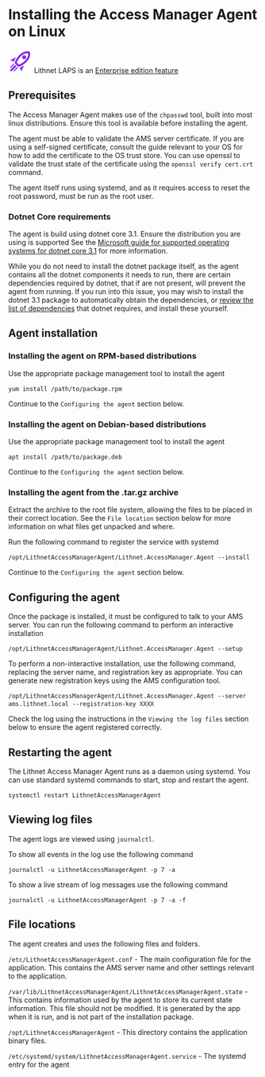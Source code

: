 # Installing the Access Manager Agent on Linux

![](../../.gitbook/assets/badge-enterprise-edition-rocket.svg) Lithnet LAPS is an [Enterprise edition feature](../../access-manager-editions.md)

## Prerequisites

The Access Manager Agent makes use of the `chpasswd` tool, built into most linux distributions. Ensure this tool is available before installing the agent.

The agent must be able to validate the AMS server certificate. If you are using a self-signed certificate, consult the guide relevant to your OS for how to add the certificate to the OS trust store. You can use openssl to validate the trust state of the certificate using the `openssl verify cert.crt` command.

The agent itself runs using systemd, and as it requires access to reset the root password, must be run as the root user.

### Dotnet Core requirements

The agent is build using dotnet core 3.1. Ensure the distribution you are using is supported See the [Microsoft guide for supported operating systems for dotnet core 3.1](https://github.com/dotnet/core/blob/main/release-notes/3.1/3.1-supported-os.md) for more information.

While you do not need to install the dotnet package itself, as the agent contains all the dotnet components it needs to run, there are certain dependencies required by dotnet, that if are not present, will prevent the agent from running. If you run into this issue, you may wish to install the dotnet 3.1 package to automatically obtain the dependencies, or [review the list of dependencies](https://docs.microsoft.com/en-us/dotnet/core/install/linux-scripted-manual) that dotnet requires, and install these yourself.

## Agent installation

### Installing the agent on RPM-based distributions

Use the appropriate package management tool to install the agent

```shell
yum install /path/to/package.rpm
```

Continue to the `Configuring the agent` section below.

### Installing the agent on Debian-based distributions

Use the appropriate package management tool to install the agent

```shell
apt install /path/to/package.deb
```

Continue to the `Configuring the agent` section below.

### Installing the agent from the .tar.gz archive

Extract the archive to the root file system, allowing the files to be placed in their correct location. See the `File location` section below for more information on what files get unpacked and where.

Run the following command to register the service with systemd

```shell
/opt/LithnetAccessManagerAgent/Lithnet.AccessManager.Agent --install
```

Continue to the `Configuring the agent` section below.

## Configuring the agent

Once the package is installed, it must be configured to talk to your AMS server. You can run the following command to perform an interactive installation

```shell
/opt/LithnetAccessManagerAgent/Lithnet.AccessManager.Agent --setup
```

To perform a non-interactive installation, use the following command, replacing the server name, and registration key as appropriate. You can generate new registration keys using the AMS configuration tool.

```shell
/opt/LithnetAccessManagerAgent/Lithnet.AccessManager.Agent --server ams.lithnet.local --registration-key XXXX
```

Check the log using the instructions in the `Viewing the log files` section below to ensure the agent registered correctly.

## Restarting the agent

The Lithnet Access Manager Agent runs as a daemon using systemd. You can use standard systemd commands to start, stop and restart the agent.

```shell
systemctl restart LithnetAccessManagerAgent
```

## Viewing log files

The agent logs are viewed using `journalctl`.

To show all events in the log use the following command

```shell
journalctl -u LithnetAccessManagerAgent -p 7 -a
```

To show a live stream of log messages use the following command

```shell
journalctl -u LithnetAccessManagerAgent -p 7 -a -f
```

## File locations

The agent creates and uses the following files and folders.

`/etc/LithnetAccessManagerAgent.conf` - The main configuration file for the application. This contains the AMS server name and other settings relevant to the application.

`/var/lib/LithnetAccessManagerAgent/LithnetAccessManagerAgent.state` - This contains information used by the agent to store its current state information. This file should not be modified. It is generated by the app when it is run, and is not part of the installation package.

`/opt/LithnetAccessManagerAgent` - This directory contains the application binary files.

`/etc/systemd/system/LithnetAccessManagerAgent.service` - The systemd entry for the agent
